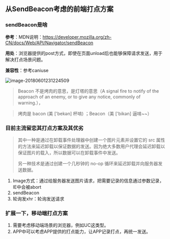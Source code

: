 ## 从SendBeacon考虑的前端打点方案

### sendBeacon是啥

**参考**：MDN说明：https://developer.mozilla.org/zh-CN/docs/Web/API/Navigator/sendBeacon

**用处**：浏览器提供的post方式，即使在页面unload后也能够保障请求发送，用于解决打点场景问题。

**兼容性**：参考caniuse

![image-20180601231224509](/var/folders/gk/_wxqnhzd7y77mq00gz4p2q7m0000gn/T/abnerworks.Typora/image-20180601231224509.png)

> Beacon 不是烤肉的意思，是灯塔的意思（A signal fire to notify of the approach of an enemy, or to give any notice, commonly of warning.），

> 烤肉是 bacon (美 ['bekən] 杯啃) ；Beacon（美 ['bikən]  逼啃~~）

### 目前主流留恋其打点方案及其优劣

> 其中一种是通过在卸载事件处理器中创建一个图片元素并设置它的 src 属性的方法来延迟卸载以保证数据的发送。因为绝大多数用户代理会延迟卸载以保证图片的载入，所以数据可以在卸载事件中发送。
>
> 另一种技术是通过创建一个几秒钟的 no-op 循环来延迟卸载并向服务器发送数据。

1. Image方式：通过给服务器发送图片请求，把需要记录的信息通过参数记录，IE中会被abort
2. sendBeacon
3. 轮询发xhr：轮询发送请求

### 扩展一下，移动端打点方案

1. 需要考虑移动端场景的浏览器，例如UC这类型。
2. APP中可以考虑APP提供的打点能力，让APP记录打点，再统一发送。